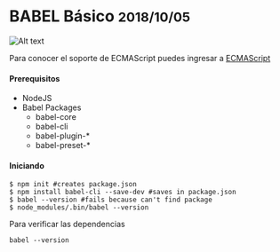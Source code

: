 # BABEL Básico <small>2018/10/05</small>

![Alt text](http://placehold.it/850x350)

Para conocer el soporte de ECMAScript puedes ingresar a [ECMAScript](kangax.gitbub.io)

#### Prerequisitos

- NodeJS
- Babel Packages
  - babel-core
  - babel-cli
  - babel-plugin-*
  - babel-preset-*

#### Iniciando
```
$ npm init #creates package.json
$ npm install babel-cli --save-dev #saves in package.json
$ babel --version #fails because can't find package
$ node_modules/.bin/babel --version
```

Para verificar las dependencias

```
babel --version
```
